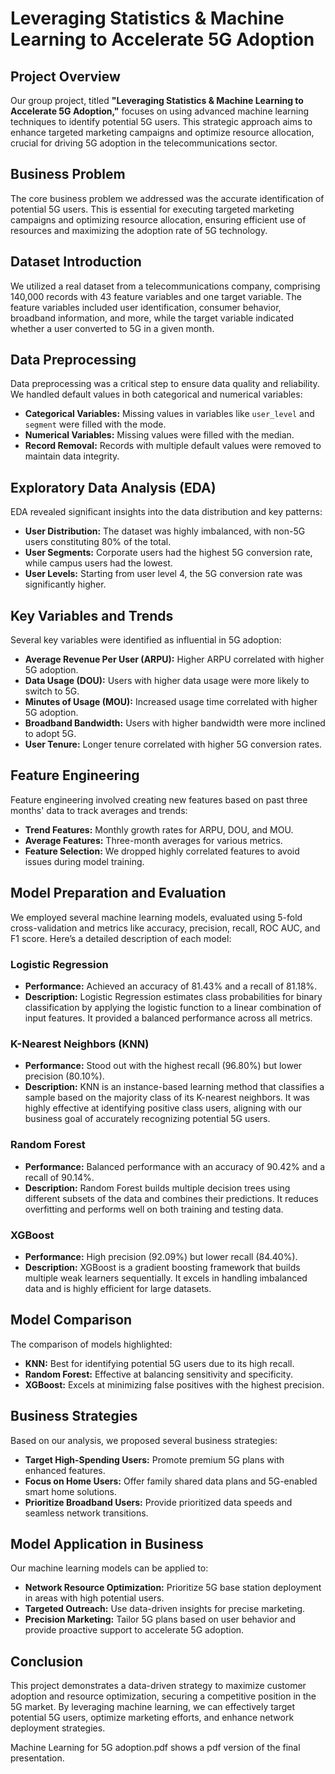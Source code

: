 # Leveraging Statistics & Machine Learning to Accelerate 5G Adoption

## Project Overview
Our group project, titled **"Leveraging Statistics & Machine Learning to Accelerate 5G Adoption,"** focuses on using advanced machine learning techniques to identify potential 5G users. This strategic approach aims to enhance targeted marketing campaigns and optimize resource allocation, crucial for driving 5G adoption in the telecommunications sector.

## Business Problem
The core business problem we addressed was the accurate identification of potential 5G users. This is essential for executing targeted marketing campaigns and optimizing resource allocation, ensuring efficient use of resources and maximizing the adoption rate of 5G technology.

## Dataset Introduction
We utilized a real dataset from a telecommunications company, comprising 140,000 records with 43 feature variables and one target variable. The feature variables included user identification, consumer behavior, broadband information, and more, while the target variable indicated whether a user converted to 5G in a given month.

## Data Preprocessing
Data preprocessing was a critical step to ensure data quality and reliability. We handled default values in both categorical and numerical variables:
- **Categorical Variables:** Missing values in variables like `user_level` and `segment` were filled with the mode.
- **Numerical Variables:** Missing values were filled with the median.
- **Record Removal:** Records with multiple default values were removed to maintain data integrity.

## Exploratory Data Analysis (EDA)
EDA revealed significant insights into the data distribution and key patterns:
- **User Distribution:** The dataset was highly imbalanced, with non-5G users constituting 80% of the total.
- **User Segments:** Corporate users had the highest 5G conversion rate, while campus users had the lowest.
- **User Levels:** Starting from user level 4, the 5G conversion rate was significantly higher.

## Key Variables and Trends
Several key variables were identified as influential in 5G adoption:
- **Average Revenue Per User (ARPU):** Higher ARPU correlated with higher 5G adoption.
- **Data Usage (DOU):** Users with higher data usage were more likely to switch to 5G.
- **Minutes of Usage (MOU):** Increased usage time correlated with higher 5G adoption.
- **Broadband Bandwidth:** Users with higher bandwidth were more inclined to adopt 5G.
- **User Tenure:** Longer tenure correlated with higher 5G conversion rates.

## Feature Engineering
Feature engineering involved creating new features based on past three months' data to track averages and trends:
- **Trend Features:** Monthly growth rates for ARPU, DOU, and MOU.
- **Average Features:** Three-month averages for various metrics.
- **Feature Selection:** We dropped highly correlated features to avoid issues during model training.

## Model Preparation and Evaluation
We employed several machine learning models, evaluated using 5-fold cross-validation and metrics like accuracy, precision, recall, ROC AUC, and F1 score. Here’s a detailed description of each model:

### Logistic Regression
- **Performance:** Achieved an accuracy of 81.43% and a recall of 81.18%.
- **Description:** Logistic Regression estimates class probabilities for binary classification by applying the logistic function to a linear combination of input features. It provided a balanced performance across all metrics.

### K-Nearest Neighbors (KNN)
- **Performance:** Stood out with the highest recall (96.80%) but lower precision (80.10%).
- **Description:** KNN is an instance-based learning method that classifies a sample based on the majority class of its K-nearest neighbors. It was highly effective at identifying positive class users, aligning with our business goal of accurately recognizing potential 5G users.

### Random Forest
- **Performance:** Balanced performance with an accuracy of 90.42% and a recall of 90.14%.
- **Description:** Random Forest builds multiple decision trees using different subsets of the data and combines their predictions. It reduces overfitting and performs well on both training and testing data.

### XGBoost
- **Performance:** High precision (92.09%) but lower recall (84.40%).
- **Description:** XGBoost is a gradient boosting framework that builds multiple weak learners sequentially. It excels in handling imbalanced data and is highly efficient for large datasets.

## Model Comparison
The comparison of models highlighted:
- **KNN:** Best for identifying potential 5G users due to its high recall.
- **Random Forest:** Effective at balancing sensitivity and specificity.
- **XGBoost:** Excels at minimizing false positives with the highest precision.

## Business Strategies
Based on our analysis, we proposed several business strategies:
- **Target High-Spending Users:** Promote premium 5G plans with enhanced features.
- **Focus on Home Users:** Offer family shared data plans and 5G-enabled smart home solutions.
- **Prioritize Broadband Users:** Provide prioritized data speeds and seamless network transitions.

## Model Application in Business
Our machine learning models can be applied to:
- **Network Resource Optimization:** Prioritize 5G base station deployment in areas with high potential users.
- **Targeted Outreach:** Use data-driven insights for precise marketing.
- **Precision Marketing:** Tailor 5G plans based on user behavior and provide proactive support to accelerate 5G adoption.

## Conclusion
This project demonstrates a data-driven strategy to maximize customer adoption and resource optimization, securing a competitive position in the 5G market. By leveraging machine learning, we can effectively target potential 5G users, optimize marketing efforts, and enhance network deployment strategies.

Machine Learning for 5G adoption.pdf shows a pdf version of the final presentation.
